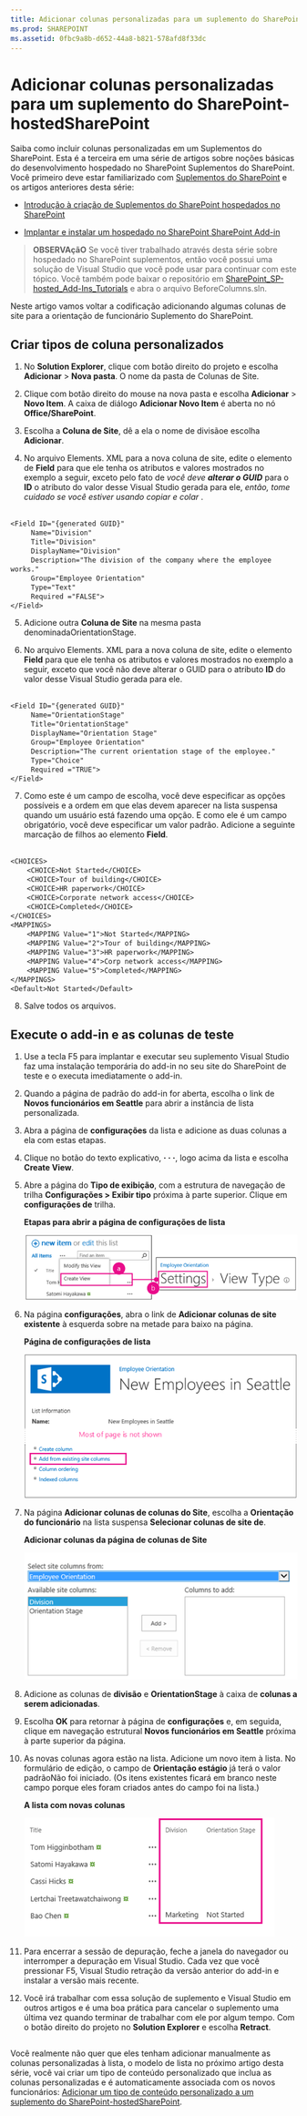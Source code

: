 ```yaml
---
title: Adicionar colunas personalizadas para um suplemento do SharePoint-hostedSharePoint
ms.prod: SHAREPOINT
ms.assetid: 0fbc9a8b-d652-44a8-b821-578afd8f33dc
---
```



# Adicionar colunas personalizadas para um suplemento do SharePoint-hostedSharePoint
Saiba como incluir colunas personalizadas em um Suplementos do SharePoint.
Esta é a terceira em uma série de artigos sobre noções básicas do desenvolvimento hospedado no SharePoint Suplementos do SharePoint. Você primeiro deve estar familiarizado com  [Suplementos do SharePoint](sharepoint-add-ins.md) e os artigos anteriores desta série:
  
    
    


-  [Introdução à criação de Suplementos do SharePoint hospedados no SharePoint](get-started-creating-sharepoint-hosted-sharepoint-add-ins.md)
    
  
-  [Implantar e instalar um hospedado no SharePoint SharePoint Add-in](deploy-and-install-a-sharepoint-hosted-sharepoint-add-in.md)
    
  

> **OBSERVAçãO**
> Se você tiver trabalhado através desta série sobre hospedado no SharePoint suplementos, então você possui uma solução de Visual Studio que você pode usar para continuar com este tópico. Você também pode baixar o repositório em  [SharePoint_SP-hosted_Add-Ins_Tutorials](https://github.com/OfficeDev/SharePoint_SP-hosted_Add-Ins_Tutorials) e abra o arquivo BeforeColumns.sln.
  
    
    

Neste artigo vamos voltar a codificação adicionando algumas colunas de site para a orientação de funcionário Suplemento do SharePoint.
## Criar tipos de coluna personalizados


  
    
    

1. No **Solution Explorer**, clique com botão direito do projeto e escolha **Adicionar** > **Nova pasta**. O nome da pasta de Colunas de Site.
    
  
2. Clique com botão direito do mouse na nova pasta e escolha **Adicionar** > **Novo Item**. A caixa de diálogo **Adicionar Novo Item** é aberta no nó **Office/SharePoint**.
    
  
3. Escolha a **Coluna de Site**, dê a ela o nome de divisãoe escolha **Adicionar**.
    
  
4. No arquivo Elements. XML para a nova coluna de site, edite o elemento de **Field** para que ele tenha os atributos e valores mostrados no exemplo a seguir, exceto pelo fato de *você deve **alterar o GUID*** para o **ID** o atributo do valor desse Visual Studio gerada para ele, *então, tome cuidado se você estiver usando copiar e colar*  .
    
  ```
  
<Field ID="{generated GUID}"
       Name="Division" 
       Title="Division" 
       DisplayName="Division" 
       Description="The division of the company where the employee works." 
       Group="Employee Orientation" 
       Type="Text" 
       Required ="FALSE">
</Field>
  ```

5. Adicione outra **Coluna de Site** na mesma pasta denominadaOrientationStage.
    
  
6. No arquivo Elements. XML para a nova coluna de site, edite o elemento **Field** para que ele tenha os atributos e valores mostrados no exemplo a seguir, exceto que você não deve alterar o GUID para o atributo **ID** do valor desse Visual Studio gerada para ele.
    
  ```
  
<Field ID="{generated GUID}"
       Name="OrientationStage" 
       Title="OrientationStage"
       DisplayName="Orientation Stage" 
       Group="Employee Orientation" 
       Description="The current orientation stage of the employee." 
       Type="Choice"
       Required ="TRUE">
</Field>
  ```

7. Como este é um campo de escolha, você deve especificar as opções possíveis e a ordem em que elas devem aparecer na lista suspensa quando um usuário está fazendo uma opção. E como ele é um campo obrigatório, você deve especificar um valor padrão. Adicione a seguinte marcação de filhos ao elemento **Field**.
    
  ```
  
<CHOICES>
      <CHOICE>Not Started</CHOICE>
      <CHOICE>Tour of building</CHOICE>
      <CHOICE>HR paperwork</CHOICE>
      <CHOICE>Corporate network access</CHOICE>
      <CHOICE>Completed</CHOICE>
</CHOICES>
<MAPPINGS>
      <MAPPING Value="1">Not Started</MAPPING>
      <MAPPING Value="2">Tour of building</MAPPING>
      <MAPPING Value="3">HR paperwork</MAPPING>
      <MAPPING Value="4">Corp network access</MAPPING>
      <MAPPING Value="5">Completed</MAPPING>
</MAPPINGS>
<Default>Not Started</Default>
  ```

8. Salve todos os arquivos.
    
  

## Execute o add-in e as colunas de teste


  
    
    

1. Use a tecla F5 para implantar e executar seu suplemento Visual Studio faz uma instalação temporária do add-in no seu site do SharePoint de teste e o executa imediatamente o add-in.
    
  
2. Quando a página de padrão do add-in for aberta, escolha o link de **Novos funcionários em Seattle** para abrir a instância de lista personalizada.
    
  
3. Abra a página de **configurações** da lista e adicione as duas colunas a ela com estas etapas.
    
1. Clique no botão do texto explicativo, **· · ·**, logo acima da lista e escolha **Create View**.
    
  
2. Abre a página do **Tipo de exibição**, com a estrutura de navegação de trilha **Configurações > Exibir tipo** próxima à parte superior. Clique em **configurações de** trilha.
    
   **Etapas para abrir a página de configurações de lista**

  

     ![A lista Novo Funcionário em Seattle com botão de balão e o item Criar Modo de Exibição realçados como primeira etapa. Em seguida, uma seta para a página Criar Modo de Exibição com a barra de navegação Configurações realçada.](images/6c119cae-adf8-42ff-9890-f3aa1e11719d.png)
  

    
    
  
3. Na página **configurações**, abra o link de **Adicionar colunas de site existente** à esquerda sobre na metade para baixo na página.
    
   **Página de configurações de lista**

  

     ![A página de configurações da instância da lista com o link para Adicionar Colunas a partir das Colunas de Site realçado.](images/a8698b77-b9d2-40f6-89f6-ccc3c6e06073.png)
  

    
    
  
4. Na página **Adicionar colunas de colunas do Site**, escolha a **Orientação do funcionário** na lista suspensa **Selecionar colunas de site de**.
    
   **Adicionar colunas da página de colunas de Site**

  

     ![O controle de seleção de coluna do SharePoint, com a Orientação do Funcionário selecionada no menu suspenso rotulado Selecionar colunas de site.](images/3b33c622-c52a-45fd-8ea1-d7f307539753.png)
  

    
    
  
5. Adicione as colunas de **divisão** e **OrientationStage** à caixa de **colunas a serem adicionadas**.
    
  
6. Escolha **OK** para retornar à página de **configurações** e, em seguida, clique em navegação estrutural **Novos funcionários em Seattle** próxima à parte superior da página.
    
  
4. As novas colunas agora estão na lista. Adicione um novo item à lista. No formulário de edição, o campo de **Orientação estágio** já terá o valor padrãoNão foi iniciado. (Os itens existentes ficará em branco neste campo porque eles foram criados antes do campo foi na lista.)
    
   **A lista com novas colunas**

  

     ![A lista com as novas colunas de Divisão e Estágio de Orientação.](images/d4e17424-c06b-4635-aab8-4912cee5fe35.png)
  

    
    
  
5. Para encerrar a sessão de depuração, feche a janela do navegador ou interromper a depuração em Visual Studio. Cada vez que você pressionar F5, Visual Studio retração da versão anterior do add-in e instalar a versão mais recente.
    
  
6. Você irá trabalhar com essa solução de suplemento e Visual Studio em outros artigos e é uma boa prática para cancelar o suplemento uma última vez quando terminar de trabalhar com ele por algum tempo. Com o botão direito do projeto no **Solution Explorer** e escolha **Retract**.
    
  

## 
<a name="Nextsteps"> </a>

Você realmente não quer que eles tenham adicionar manualmente as colunas personalizadas à lista, o modelo de lista no próximo artigo desta série, você vai criar um tipo de conteúdo personalizado que inclua as colunas personalizadas e é automaticamente associada com os novos funcionários:  [Adicionar um tipo de conteúdo personalizado a um suplemento do SharePoint-hostedSharePoint](add-a-custom-content-type-to-a-sharepoint-hostedsharepoint-add-in.md).
  
    
    

